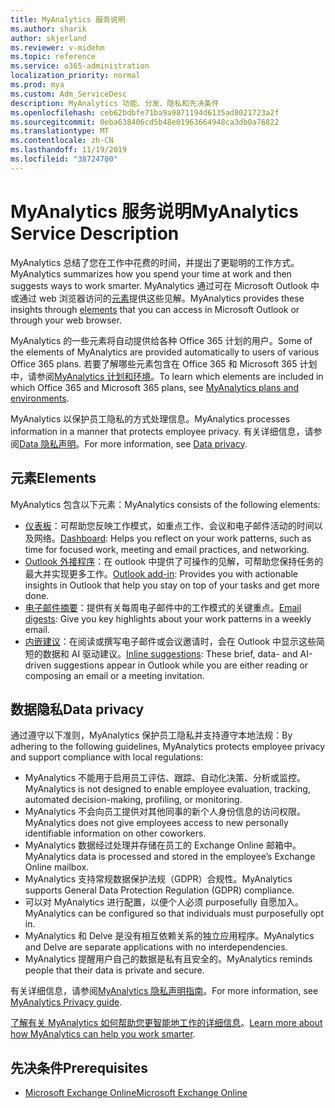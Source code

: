 ```yaml
---
title: MyAnalytics 服务说明
ms.author: sharik
author: skjerland
ms.reviewer: v-midehm
ms.topic: reference
ms.service: o365-administration
localization_priority: normal
ms.prod: mya
ms.custom: Adm_ServiceDesc
description: MyAnalytics 功能、分发、隐私和先决条件
ms.openlocfilehash: ceb62bdbfe71ba9a9871194d6135ad8021723a2f
ms.sourcegitcommit: 0eba638406cd5b48e01963664948ca3db0a76822
ms.translationtype: MT
ms.contentlocale: zh-CN
ms.lasthandoff: 11/19/2019
ms.locfileid: "38724700"
---
```

# <a name="myanalytics-service-description"></a><span data-ttu-id="a51fb-103">MyAnalytics 服务说明</span><span class="sxs-lookup"><span data-stu-id="a51fb-103">MyAnalytics Service Description</span></span>

<span data-ttu-id="a51fb-104">MyAnalytics 总结了您在工作中花费的时间，并提出了更聪明的工作方式。</span><span class="sxs-lookup"><span data-stu-id="a51fb-104">MyAnalytics summarizes how you spend your time at work and then suggests ways to work smarter.</span></span> <span data-ttu-id="a51fb-105">MyAnalytics 通过可在 Microsoft Outlook 中或通过 web 浏览器访问的[元素](#elements)提供这些见解。</span><span class="sxs-lookup"><span data-stu-id="a51fb-105">MyAnalytics provides these insights through [elements](#elements) that you can access in Microsoft Outlook or through your web browser.</span></span>

<span data-ttu-id="a51fb-106">MyAnalytics 的一些元素将自动提供给各种 Office 365 计划的用户。</span><span class="sxs-lookup"><span data-stu-id="a51fb-106">Some of the elements of MyAnalytics are provided automatically to users of various Office 365 plans.</span></span> <span data-ttu-id="a51fb-107">若要了解哪些元素包含在 Office 365 和 Microsoft 365 计划中，请参阅[MyAnalytics 计划和环境](https://docs.microsoft.com/workplace-analytics/myanalytics/overview/plans-environments)。</span><span class="sxs-lookup"><span data-stu-id="a51fb-107">To learn which elements are included in which Office 365 and Microsoft 365 plans, see [MyAnalytics plans and environments](https://docs.microsoft.com/workplace-analytics/myanalytics/overview/plans-environments).</span></span>  

<span data-ttu-id="a51fb-108">MyAnalytics 以保护员工隐私的方式处理信息。</span><span class="sxs-lookup"><span data-stu-id="a51fb-108">MyAnalytics processes information in a manner that protects employee privacy.</span></span> <span data-ttu-id="a51fb-109">有关详细信息，请参阅[Data 隐私声明](#data-privacy)。</span><span class="sxs-lookup"><span data-stu-id="a51fb-109">For more information, see [Data privacy](#data-privacy).</span></span>

## <a name="elements"></a><span data-ttu-id="a51fb-110">元素</span><span class="sxs-lookup"><span data-stu-id="a51fb-110">Elements</span></span>

<span data-ttu-id="a51fb-111">MyAnalytics 包含以下元素：</span><span class="sxs-lookup"><span data-stu-id="a51fb-111">MyAnalytics consists of the following elements:</span></span>

* <span data-ttu-id="a51fb-112">[仪表板](https://docs.microsoft.com/workplace-analytics/myanalytics/use/dashboard-2)：可帮助您反映工作模式，如重点工作、会议和电子邮件活动的时间以及网络。</span><span class="sxs-lookup"><span data-stu-id="a51fb-112">[Dashboard](https://docs.microsoft.com/workplace-analytics/myanalytics/use/dashboard-2): Helps you reflect on your work patterns, such as time for focused work, meeting and email practices, and networking.</span></span>
* <span data-ttu-id="a51fb-113">[Outlook 外接程序](https://docs.microsoft.com/workplace-analytics/myanalytics/use/add-in)：在 outlook 中提供了可操作的见解，可帮助您保持任务的最大并实现更多工作。</span><span class="sxs-lookup"><span data-stu-id="a51fb-113">[Outlook add-in](https://docs.microsoft.com/workplace-analytics/myanalytics/use/add-in): Provides you with actionable insights in Outlook that help you stay on top of your tasks and get more done.</span></span>
* <span data-ttu-id="a51fb-114">[电子邮件摘要](https://docs.microsoft.com/workplace-analytics/myanalytics/use/email-digest-2)：提供有关每周电子邮件中的工作模式的关键重点。</span><span class="sxs-lookup"><span data-stu-id="a51fb-114">[Email digests](https://docs.microsoft.com/workplace-analytics/myanalytics/use/email-digest-2): Give you key highlights about your work patterns in a weekly email.</span></span>
* <span data-ttu-id="a51fb-115">[内嵌建议](https://docs.microsoft.com/workplace-analytics/myanalytics/use/mya-notifications)：在阅读或撰写电子邮件或会议邀请时，会在 Outlook 中显示这些简短的数据和 AI 驱动建议。</span><span class="sxs-lookup"><span data-stu-id="a51fb-115">[Inline suggestions](https://docs.microsoft.com/workplace-analytics/myanalytics/use/mya-notifications): These brief, data- and AI-driven suggestions appear in Outlook while you are either reading or composing an email or a meeting invitation.</span></span>

## <a name="data-privacy"></a><span data-ttu-id="a51fb-116">数据隐私</span><span class="sxs-lookup"><span data-stu-id="a51fb-116">Data privacy</span></span>

<span data-ttu-id="a51fb-117">通过遵守以下准则，MyAnalytics 保护员工隐私并支持遵守本地法规：</span><span class="sxs-lookup"><span data-stu-id="a51fb-117">By adhering to the following guidelines, MyAnalytics protects employee privacy and support compliance with local regulations:</span></span>

* <span data-ttu-id="a51fb-118">MyAnalytics 不能用于启用员工评估、跟踪、自动化决策、分析或监控。</span><span class="sxs-lookup"><span data-stu-id="a51fb-118">MyAnalytics is not designed to enable employee evaluation, tracking, automated decision-making, profiling, or monitoring.</span></span>
* <span data-ttu-id="a51fb-119">MyAnalytics 不会向员工提供对其他同事的新个人身份信息的访问权限。</span><span class="sxs-lookup"><span data-stu-id="a51fb-119">MyAnalytics does not give employees access to new personally identifiable information on other coworkers.</span></span>
* <span data-ttu-id="a51fb-120">MyAnalytics 数据经过处理并存储在员工的 Exchange Online 邮箱中。</span><span class="sxs-lookup"><span data-stu-id="a51fb-120">MyAnalytics data is processed and stored in the employee’s Exchange Online mailbox.</span></span>
* <span data-ttu-id="a51fb-121">MyAnalytics 支持常规数据保护法规（GDPR）合规性。</span><span class="sxs-lookup"><span data-stu-id="a51fb-121">MyAnalytics supports General Data Protection Regulation (GDPR) compliance.</span></span>
* <span data-ttu-id="a51fb-122">可以对 MyAnalytics 进行配置，以便个人必须 purposefully 自愿加入。</span><span class="sxs-lookup"><span data-stu-id="a51fb-122">MyAnalytics can be configured so that individuals must purposefully opt in.</span></span>
* <span data-ttu-id="a51fb-123">MyAnalytics 和 Delve 是没有相互依赖关系的独立应用程序。</span><span class="sxs-lookup"><span data-stu-id="a51fb-123">MyAnalytics and Delve are separate applications with no interdependencies.</span></span>
* <span data-ttu-id="a51fb-124">MyAnalytics 提醒用户自己的数据是私有且安全的。</span><span class="sxs-lookup"><span data-stu-id="a51fb-124">MyAnalytics reminds people that their data is private and secure.</span></span>

<span data-ttu-id="a51fb-125">有关详细信息，请参阅[MyAnalytics 隐私声明指南](https://docs.microsoft.com/workplace-analytics/myanalytics/overview/privacy-guide)。</span><span class="sxs-lookup"><span data-stu-id="a51fb-125">For more information, see [MyAnalytics Privacy guide](https://docs.microsoft.com/workplace-analytics/myanalytics/overview/privacy-guide).</span></span>

<span data-ttu-id="a51fb-126">[了解有关 MyAnalytics 如何帮助您更智能地工作的详细信息](https://products.office.com/business/myanalytics-personal-analytics)。</span><span class="sxs-lookup"><span data-stu-id="a51fb-126">[Learn more about how MyAnalytics can help you work smarter](https://products.office.com/business/myanalytics-personal-analytics).</span></span>

## <a name="prerequisites"></a><span data-ttu-id="a51fb-127">先决条件</span><span class="sxs-lookup"><span data-stu-id="a51fb-127">Prerequisites</span></span>

* [<span data-ttu-id="a51fb-128">Microsoft Exchange Online</span><span class="sxs-lookup"><span data-stu-id="a51fb-128">Microsoft Exchange Online</span></span>](https://docs.microsoft.com/office365/servicedescriptions/exchange-online-service-description/exchange-online-service-description)
